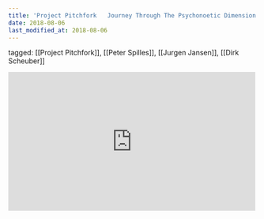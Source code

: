 ```yaml
---
title: 'Project Pitchfork   Journey Through The Psychonoetic Dimension - YouTube'
date: 2018-08-06
last_modified_at: 2018-08-06
---
```

tagged: [[Project Pitchfork]], [[Peter Spilles]], [[Jurgen Jansen]], [[Dirk Scheuber]]
<iframe allow="accelerometer; autoplay; clipboard-write; encrypted-media; gyroscope; picture-in-picture" allowfullscreen="" frameborder="0" height="281" id="youtube_iframe" src="https://www.youtube.com/embed/dOv7WAzuHtQ?feature=oembed&amp;enablejsapi=1&amp;origin=https://safe.txmblr.com&amp;wmode=opaque" width="500"></iframe>